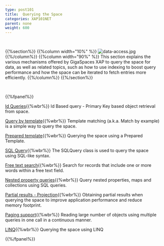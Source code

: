 ```yaml
---
type: post101
title:  Querying the Space
categories: XAP101NET
parent: none
weight: 600
---
```


<br>



{{%section%}}
{{%column width="10%" %}}
![data-access.jpg](/attachment_files/subject/query.png)
{{%/column%}}
{{%column width="90%" %}}
This section explains the various mechanisms offered by GigaSpaces XAP to query the space for data, as well as related topics, such as how to use indexing to boost query performance and how the space can be iterated to fetch entries more efficiently.
{{%/column%}}
{{%/section%}}

<br>

{{%fpanel%}}

[Id Queries](./query-by-id.html){{%wbr%}}
Id Based query - Primary Key based object retrieval from space.

[Query by template](./query-template-matching.html){{%wbr%}}
Template matching (a.k.a. Match by example) is a simple way to query the space.

[Prepared template](./query-prepared-template.html){{%wbr%}}
Querying the space using a Prepared Template.

[SQL Query](./query-sql.html){{%wbr%}}
The SQLQuery class is used to query the space using SQL-like syntax.

[Free text search](./query-free-text-search.html){{%wbr%}}
Search for records that include one or more words within a free text field.

[Nested property queries](./query-nested-properties.html){{%wbr%}}
Query nested properties, maps and collections using SQL queries.

[Partial results - Projection](./query-partial-results.html){{%wbr%}}
Obtaining partial results when querying the space to improve application performance and reduce memory footprint.

[Paging support](./query-paging-support.html){{%wbr%}}
Reading large number of objects using multiple queries in one call in a continuous manner.

[LINQ](./query-linq.html){{%wbr%}}
Querying the space using LINQ

{{%/fpanel%}}
